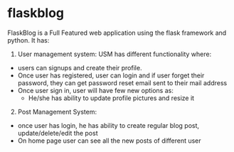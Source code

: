 
# flaskblog

FlaskBlog is a Full Featured web application using the flask framework and python. It has:

1) User management system: USM has different functionality where:
-  users can signups and create their profile.
-  Once user has registered, user can login and if user forget their password, they can get password reset email sent to their mail address
-  Once user sign in, user will have few new options as: 
     - He/she has ability to update profile pictures and resize it


2) Post Management System:
 - once user has login, he has ability to create regular blog post, update/delete/edit the post
 - On home page user can see all the new posts of different user
